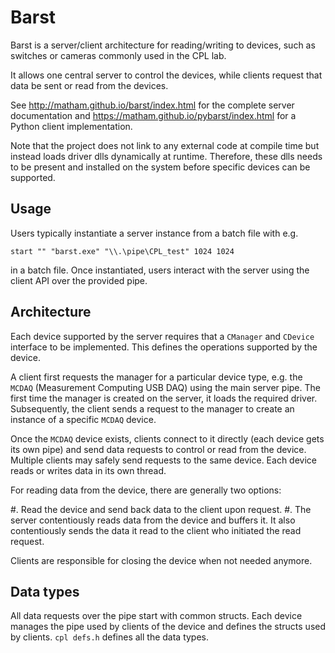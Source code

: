 Barst
======

Barst is a server/client architecture for reading/writing to
devices, such as switches or cameras commonly used in the CPL lab.

It allows one central server to control the devices, while clients
request that data be sent or read from the devices.

See http://matham.github.io/barst/index.html for the complete
server documentation and https://matham.github.io/pybarst/index.html
for a Python client implementation.

Note that the project does not link to any external code at compile time
but instead loads driver dlls dynamically at runtime. Therefore,
these dlls needs to be present and installed on the system before
specific devices can be supported.

Usage
-----

Users typically instantiate a server instance from a batch file with e.g.

    start "" "barst.exe" "\\.\pipe\CPL_test" 1024 1024

in a batch file. Once instantiated, users interact with the server using
the client API over the provided pipe.


Architecture
------------

Each device supported by the server requires that a ``CManager`` and ``CDevice``
interface to be implemented. This defines the operations supported by the device.

A client first requests the manager for a particular device type, e.g. the ``MCDAQ``
(Measurement Computing USB DAQ) using the main server pipe. The first time the manager
is created on the server, it loads the required driver. Subsequently, the client
sends a request to the manager to create an instance of a specific ``MCDAQ`` device.

Once the ``MCDAQ`` device exists, clients connect to it directly (each device gets its own
pipe) and send data requests to control or read from the device. Multiple clients
may safely send requests to the same device. Each device reads or writes data in its
own thread.

For reading data from the device, there are generally two options:

#. Read the device and send back data to the client upon request.
#. The server contentiously reads data from the device and buffers it. It also
   contentiously sends the data it read to the client who initiated the read
   request.

Clients are responsible for closing the device when not needed anymore.

Data types
-------------

All data requests over the pipe start with common structs. Each device manages
the pipe used by clients of the device and defines the structs used by clients.
``cpl defs.h`` defines all the data types.
